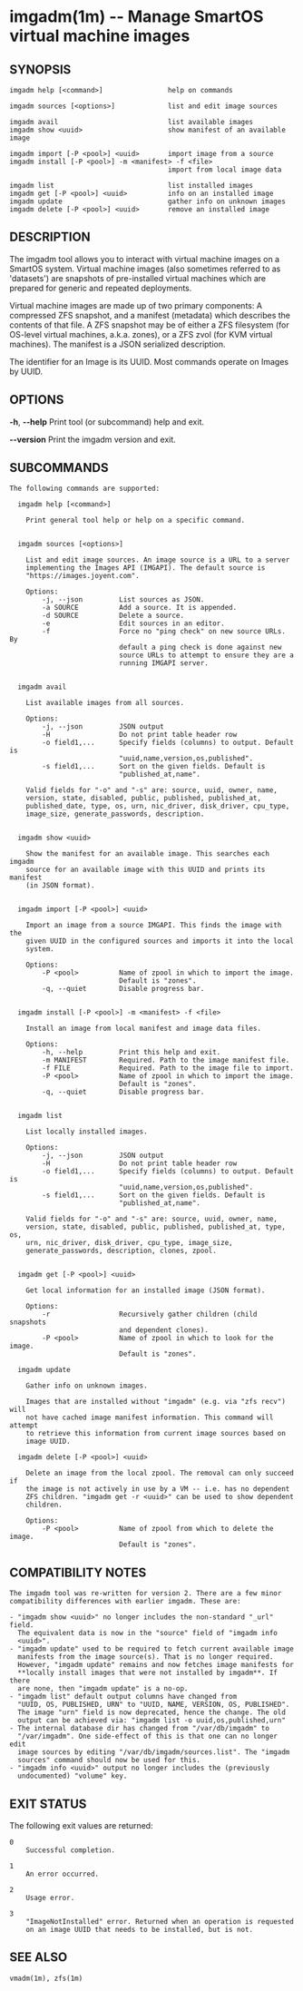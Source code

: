 # imgadm(1m) -- Manage SmartOS virtual machine images

## SYNOPSIS

    imgadm help [<command>]                help on commands

    imgadm sources [<options>]             list and edit image sources

    imgadm avail                           list available images
    imgadm show <uuid>                     show manifest of an available image

    imgadm import [-P <pool>] <uuid>       import image from a source
    imgadm install [-P <pool>] -m <manifest> -f <file>
                                           import from local image data

    imgadm list                            list installed images
    imgadm get [-P <pool>] <uuid>          info on an installed image
    imgadm update                          gather info on unknown images
    imgadm delete [-P <pool>] <uuid>       remove an installed image


## DESCRIPTION

The imgadm tool allows you to interact with virtual machine images on a
SmartOS system. Virtual machine images (also sometimes referred to as
'datasets') are snapshots of pre-installed virtual machines which are
prepared for generic and repeated deployments.

Virtual machine images are made up of two primary components: A compressed
ZFS snapshot, and a manifest (metadata) which describes the contents of that
file. A ZFS snapshot may be of either a ZFS filesystem (for OS-level virtual
machines, a.k.a. zones), or a ZFS zvol (for KVM virtual machines).
The manifest is a JSON serialized description.

The identifier for an Image is its UUID. Most commands operate on Images by
UUID.

## OPTIONS

**-h**, **--help**
    Print tool (or subcommand) help and exit.

**--version**
    Print the imgadm version and exit.

## SUBCOMMANDS

    The following commands are supported:

      imgadm help [<command>]

        Print general tool help or help on a specific command.


      imgadm sources [<options>]

        List and edit image sources. An image source is a URL to a server
        implementing the Images API (IMGAPI). The default source is
        "https://images.joyent.com".

        Options:
            -j, --json         List sources as JSON.
            -a SOURCE          Add a source. It is appended.
            -d SOURCE          Delete a source.
            -e                 Edit sources in an editor.
            -f                 Force no "ping check" on new source URLs. By
                               default a ping check is done against new
                               source URLs to attempt to ensure they are a
                               running IMGAPI server.


      imgadm avail

        List available images from all sources.

        Options:
            -j, --json         JSON output
            -H                 Do not print table header row
            -o field1,...      Specify fields (columns) to output. Default is
                               "uuid,name,version,os,published".
            -s field1,...      Sort on the given fields. Default is
                               "published_at,name".

        Valid fields for "-o" and "-s" are: source, uuid, owner, name,
        version, state, disabled, public, published, published_at,
        published_date, type, os, urn, nic_driver, disk_driver, cpu_type,
        image_size, generate_passwords, description.


      imgadm show <uuid>

        Show the manifest for an available image. This searches each imgadm
        source for an available image with this UUID and prints its manifest
        (in JSON format).


      imgadm import [-P <pool>] <uuid>

        Import an image from a source IMGAPI. This finds the image with the
        given UUID in the configured sources and imports it into the local
        system.

        Options:
            -P <pool>          Name of zpool in which to import the image.
                               Default is "zones".
            -q, --quiet        Disable progress bar.


      imgadm install [-P <pool>] -m <manifest> -f <file>

        Install an image from local manifest and image data files.

        Options:
            -h, --help         Print this help and exit.
            -m MANIFEST        Required. Path to the image manifest file.
            -f FILE            Required. Path to the image file to import.
            -P <pool>          Name of zpool in which to import the image.
                               Default is "zones".
            -q, --quiet        Disable progress bar.


      imgadm list

        List locally installed images.

        Options:
            -j, --json         JSON output
            -H                 Do not print table header row
            -o field1,...      Specify fields (columns) to output. Default is
                               "uuid,name,version,os,published".
            -s field1,...      Sort on the given fields. Default is
                               "published_at,name".

        Valid fields for "-o" and "-s" are: source, uuid, owner, name,
        version, state, disabled, public, published, published_at, type, os,
        urn, nic_driver, disk_driver, cpu_type, image_size,
        generate_passwords, description, clones, zpool.


      imgadm get [-P <pool>] <uuid>

        Get local information for an installed image (JSON format).

        Options:
            -r                 Recursively gather children (child snapshots
                               and dependent clones).
            -P <pool>          Name of zpool in which to look for the image.
                               Default is "zones".

      imgadm update

        Gather info on unknown images.

        Images that are installed without "imgadm" (e.g. via "zfs recv") will
        not have cached image manifest information. This command will attempt
        to retrieve this information from current image sources based on
        image UUID.

      imgadm delete [-P <pool>] <uuid>

        Delete an image from the local zpool. The removal can only succeed if
        the image is not actively in use by a VM -- i.e. has no dependent
        ZFS children. "imgadm get -r <uuid>" can be used to show dependent
        children.

        Options:
            -P <pool>          Name of zpool from which to delete the image.
                               Default is "zones".


## COMPATIBILITY NOTES

    The imgadm tool was re-written for version 2. There are a few minor
    compatibility differences with earlier imgadm. These are:

    - "imgadm show <uuid>" no longer includes the non-standard "_url" field.
      The equivalent data is now in the "source" field of "imgadm info
      <uuid>".
    - "imgadm update" used to be required to fetch current available image
      manifests from the image source(s). That is no longer required.
      However, "imgadm update" remains and now fetches image manifests for
      **locally install images that were not installed by imgadm**. If there
      are none, then "imgadm update" is a no-op.
    - "imgadm list" default output columns have changed from
      "UUID, OS, PUBLISHED, URN" to "UUID, NAME, VERSION, OS, PUBLISHED".
      The image "urn" field is now deprecated, hence the change. The old
      output can be achieved via: "imgadm list -o uuid,os,published,urn"
    - The internal database dir has changed from "/var/db/imgadm" to
      "/var/imgadm". One side-effect of this is that one can no longer edit
      image sources by editing "/var/db/imgadm/sources.list". The "imgadm
      sources" command should now be used for this.
    - "imgadm info <uuid>" output no longer includes the (previously
      undocumented) "volume" key.


## EXIT STATUS

The following exit values are returned:

    0
        Successful completion.

    1
        An error occurred.

    2
        Usage error.

    3
        "ImageNotInstalled" error. Returned when an operation is requested
        on an image UUID that needs to be installed, but is not.


## SEE ALSO

    vmadm(1m), zfs(1m)
